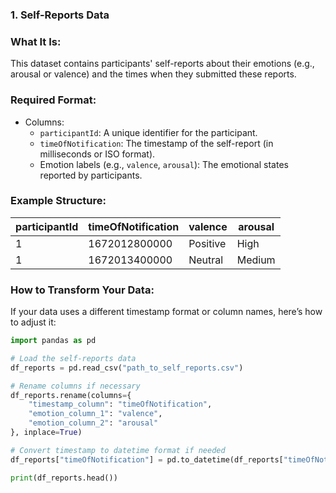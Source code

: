 ### **1. Self-Reports Data**

### **What It Is:**

This dataset contains participants' self-reports about their emotions (e.g., arousal or valence) and the times when they submitted these reports.

### **Required Format:**

- Columns:
    - `participantId`: A unique identifier for the participant.
    - `timeOfNotification`: The timestamp of the self-report (in milliseconds or ISO format).
    - Emotion labels (e.g., `valence`, `arousal`): The emotional states reported by participants.

### **Example Structure:**

| participantId | timeOfNotification | valence | arousal |
| --- | --- | --- | --- |
| 1 | 1672012800000 | Positive | High |
| 1 | 1672013400000 | Neutral | Medium |

### **How to Transform Your Data:**

If your data uses a different timestamp format or column names, here’s how to adjust it:

```python
import pandas as pd

# Load the self-reports data
df_reports = pd.read_csv("path_to_self_reports.csv")

# Rename columns if necessary
df_reports.rename(columns={
    "timestamp_column": "timeOfNotification",
    "emotion_column_1": "valence",
    "emotion_column_2": "arousal"
}, inplace=True)

# Convert timestamp to datetime format if needed
df_reports["timeOfNotification"] = pd.to_datetime(df_reports["timeOfNotification"], unit="ms")

print(df_reports.head())
```